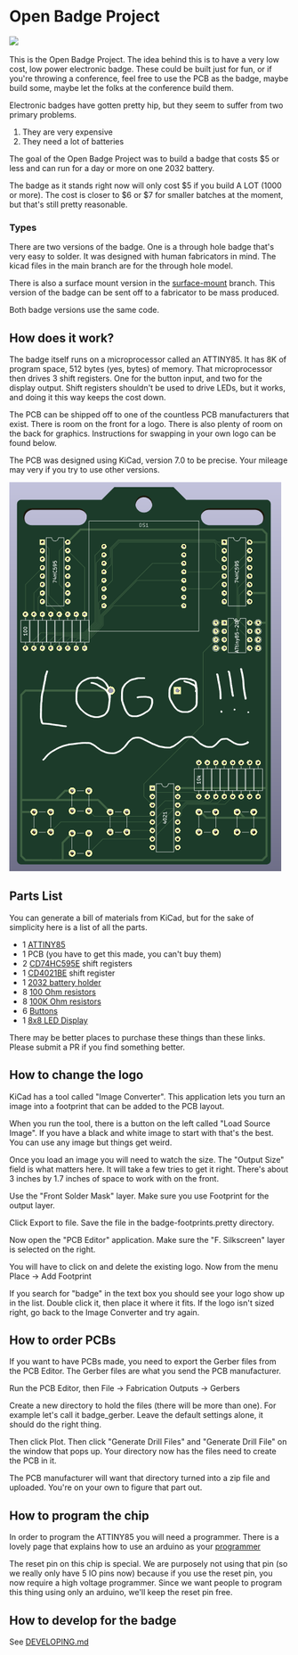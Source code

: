 # Open Badge Project

![](<images/badge.gif>)

This is the Open Badge Project. The idea behind this is to have a very low cost, low power electronic badge. These could be built just for fun, or if you're throwing a conference, feel free to use the PCB as the badge, maybe build some, maybe let the folks at the conference build them.

Electronic badges have gotten pretty hip, but they seem to suffer from two primary problems.
1) They are very expensive
1) They need a lot of batteries

The goal of the Open Badge Project was to build a badge that costs $5 or less and can run for a day or more on one 2032 battery.

The badge as it stands right now will only cost $5 if you build A LOT (1000 or more). The cost is closer to $6 or $7 for smaller batches at the moment, but that's still pretty reasonable.

### Types
There are two versions of the badge. One is a through hole badge that's very easy to solder. It was designed with human fabricators in mind. The kicad files in the main branch are for the through hole model.

There is also a surface mount version in the [surface-mount](https://github.com/joshbressers/badge/tree/surface-mount) branch. This version of the badge can be sent off to a fabricator to be mass produced.

Both badge versions use the same code.

## How does it work?
The badge itself runs on a microprocessor called an ATTINY85. It has 8K of program space, 512 bytes (yes, bytes) of memory. That microprocessor then drives 3 shift registers. One for the button input, and two for the display output. Shift registers shouldn't be used to drive LEDs, but it works, and doing it this way keeps the cost down.

The PCB can be shipped off to one of the countless PCB manufacturers that exist. There is room on the front for a logo. There is also plenty of room on the back for graphics. Instructions for swapping in your own logo can be found below.

The PCB was designed using KiCad, version 7.0 to be precise. Your mileage may very if you try to use other versions.

![](<images/PCB.png>)

## Parts List
You can generate a bill of materials from KiCad, but for the sake of simplicity here is a list of all the parts.

- 1 [ATTINY85](https://www.digikey.com/en/products/detail/microchip-technology/ATTINY85-20PU/735469)
- 1 PCB (you have to get this made, you can't buy them)
- 2 [CD74HC595E](https://www.digikey.com/en/products/detail/texas-instruments/CD74HC595E/1507396) shift registers
- 1 [CD4021BE](https://www.digikey.com/en/products/detail/texas-instruments/CD4021BE/67261) shift register
- 1 [2032 battery holder](https://www.digikey.com/en/products/detail/adam-tech/BH-25C-1/13537703)
- 8 [100 Ohm resistors](https://www.digikey.com/en/products/detail/stackpole-electronics-inc/CF14JT100R/1741261)
- 8 [100K Ohm resistors](https://www.digikey.com/en/products/detail/stackpole-electronics-inc/CF14JT10K0/1741265)
- 6 [Buttons](https://www.amazon.com/gp/product/B07VSNN9S2/ref=ppx_yo_dt_b_asin_title_o00_s00?ie=UTF8&th=1)
- 1 [8x8 LED Display](https://www.aliexpress.us/item/3256805713726832.html?spm=a2g0o.order_list.order_list_main.11.64611802KkD7xH&gatewayAdapt=glo2usa)

There may be better places to purchase these things than these links. Please submit a PR if you find something better.

## How to change the logo
KiCad has a tool called "Image Converter". This application lets you turn an image into a footprint that can be added to the PCB layout.

When you run the tool, there is a button on the left called "Load Source Image". If you have a black and white image to start with that's the best. You can use any image but things get weird.

Once you load an image you will need to watch the size. The "Output Size" field is what matters here. It will take a few tries to get it right. There's about 3 inches by 1.7 inches of space to work with on the front.

Use the "Front Solder Mask" layer. Make sure you use Footprint for the output layer.

Click Export to file. Save the file in the badge-footprints.pretty directory.

Now open the "PCB Editor" application. Make sure the "F. Silkscreen" layer is selected on the right.

You will have to click on and delete the existing logo. Now from the menu Place -> Add Footprint

If you search for "badge" in the text box you should see your logo show up in the list. Double click it, then place it where it fits. If the logo isn't sized right, go back to the Image Converter and try again.

## How to order PCBs
If you want to have PCBs made, you need to export the Gerber files from the PCB Editor. The Gerber files are what you send the PCB manufacturer.

Run the PCB Editor, then File -> Fabrication Outputs -> Gerbers

Create a new directory to hold the files (there will be more than one). For example let's call it badge_gerber. Leave the default settings alone, it should do the right thing.

Then click Plot. Then click "Generate Drill Files" and "Generate Drill File" on the window that pops up. Your directory now has the files need to create the PCB in it.

The PCB manufacturer will want that directory turned into a zip file and uploaded. You're on your own to figure that part out.

## How to program the chip

In order to program the ATTINY85 you will need a programmer. There is a lovely page that explains how to use an arduino as your [programmer](https://www.instructables.com/How-to-Program-an-Attiny85-From-an-Arduino-Uno/)

The reset pin on this chip is special. We are purposely not using that pin (so we really only have 5 IO pins now) because if you use the reset pin, you now require a high voltage programmer. Since we want people to program this thing using only an arduino, we'll keep the reset pin free.

## How to develop for the badge
See [DEVELOPING.md](DEVELOPING.md)
